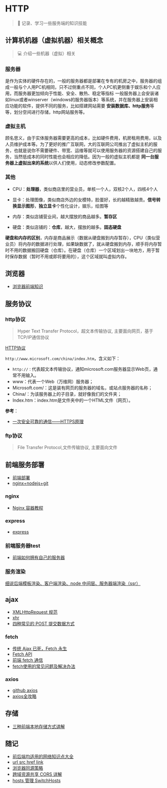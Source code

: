 # HTTP

> :rocket: 记录、学习一些服务端的知识技能

## 计算机机器（虚拟机器）相关概念

> 💻 介绍一些机器（虚拟）相关

### 服务器

是作为实体的硬件存在的，一般的服务器都是部署在专有的机房之中，服务器的组成一般与个人用PC机相同，只不过侧重点不同，个人PC机更侧重于娱乐和个人应用，而服务器更加倾向于性能、安全、散热、稳定等指标
一般服务器上会安装诸如linux或者winserver（windows的服务器版本）等系统，并在服务器上安装相应功能的软件，提供不同的服务，比如搭建网站需要
**安装数据库、http服务**等等，划分空间进行存储，http网站服务等。

### 虚拟主机

顾名思义，由于实体服务器需要更高的成本，比如硬件费用，机房租用费用，以及人员维护成本等。为了更好的推广互联网，大的互联网公司推出了虚拟主机的服务，也就是说你不需要硬件、带宽、运维等就可以使用服务器的资源搭建自己的服务，当然低成本的同时性能也会相应的降低。因为一般的虚拟主机都是
**同一台服务器上虚拟出来的系统**以供人们使用，动态修改参数配置。

### 其他

- CPU：**处理器**，类似商店里的营业员，单核一个人，双核2个人，四核4个人

- 显卡：处理图像，类似商店外边的女模特，脸蛋好，长的越精致越贵。**信号转换显示图形**，**独立显卡**个性化设计，娱乐，绘图等

- 内存：类似店铺营业间，越大摆放的商品越多。**暂存区**

- 硬盘：类似店铺的：**仓库**，越大，摆放的越多。**固态硬盘**

**硬盘和内存的区别**，内存是商品展示（数据从硬盘搬到内存暂存），CPU（类似营业员）将内存的数据进行处理，如果缺数据了，就从硬盘搬到内存，顺手将内存暂时不用的数据搬回硬盘（仓库）。在硬盘（仓库）一个区域划出一块地方，用于暂时保存数据（暂时不用或即将要用的），这个区域就叫虚拟内存。

## 浏览器

- [浏览器前端知识](https://juejin.im/post/5df5bcea6fb9a016091def69?utm_source=gold_browser_extension)

## 服务协议

### http协议

> Hyper Text Transfer Protocol，超文本传输协议, 主要面向网页，基于TCP/IP通信协议

[HTTP协议](https://www.jianshu.com/p/80e25cb1d81a)

`http://www.microsoft.com/china/index.htm`，含义如下：

- `http://：`代表超文本传输协议，通知microsoft.com服务器显示Web页，通常不用输入。
- www：代表一个Web（万维网）服务器；
- Microsoft.com/：这是装有网页的服务器的域名，或站点服务器的名称；
- China/：为该服务器上的子目录，就好像我们的文件夹；
- Index.htm：index.htm是文件夹中的一个HTML文件（网页）。

**参考**：

- [一次安全可靠的通信——HTTPS原理](https://developers.weixin.qq.com/community/develop/article/doc/000046a5fdc7802a15f7508b556413)

### ftp协议

> File Transfer Protocol,文件传输协议, 主要面向文件

## 前端服务部署

- [前端部署](https://www.jianshu.com/p/f9e4c73b18ec)
- [nginx+nodejs+git](https://juejin.im/post/5a12881a6fb9a044fd115dd4)

### nginx

- [Nginx 容器教程](http://www.ruanyifeng.com/blog/2018/02/nginx-docker.html)

### express

- [express](http://expressjs.com/zh-cn/)

### 前端服务器test

- [前端如何拥有自己的服务器](http://mp.weixin.qq.com/s/sHy1oajwy_FDy07sMTFmUA)

### 服务渲染

[细说后端模板渲染、客户端渲染、node 中间层、服务器端渲染（ssr）](https://mp.weixin.qq.com/s/Uqd9ho5-iacplojxP59pOw)

## ajax

- [XMLHttpRequest 规范](https://xhr.spec.whatwg.org/)
- [xhr](http://javascript.ruanyifeng.com/bom/ajax.html)
- [四种常见的 POST 提交数据方式](https://imququ.com/post/four-ways-to-post-data-in-http.html)

### fetch

- [传统 Ajax 已死，Fetch 永生](https://github.com/camsong/blog/issues/2)
- [Fetch API](https://developer.mozilla.org/zh-CN/docs/Web/API/Fetch_API/Using_Fetch)
- [前端 fetch 通信](https://ivweb.io/topic/5855f6a873eaa3986e3f8e2f)
- [fetch使用的常见问题及解决办法](http://www.cnblogs.com/wonyun/p/fetch_polyfill_timeout_jsonp_cookie_progress.html)

### axios

- [github axios](https://github.com/axios/axios)
- [axios全攻略](https://ykloveyxk.github.io/2017/02/25/axios%E5%85%A8%E6%94%BB%E7%95%A5/)

## 存储

- [三种前端本地存储方式讲解](http://mp.weixin.qq.com/s/dnobWOywJanknkGQVurEaw)

## 随记

- [前后端均适用的网络知识点大全](https://mp.weixin.qq.com/s/uF3bJrjGbGCAzCuCWk18BA)
- [url src href link](http://mp.weixin.qq.com/s/cUCTTtesmeqTd52aetdnwQ)
- [浏览器同源策略](https://developer.mozilla.org/zh-CN/docs/Web/Security/Same-origin_policy)
- [跨域资源共享 CORS 详解](http://www.ruanyifeng.com/blog/2016/04/cors.html)
- [hosts 管理 SwitchHosts](https://github.com/oldj/SwitchHosts/releases)
